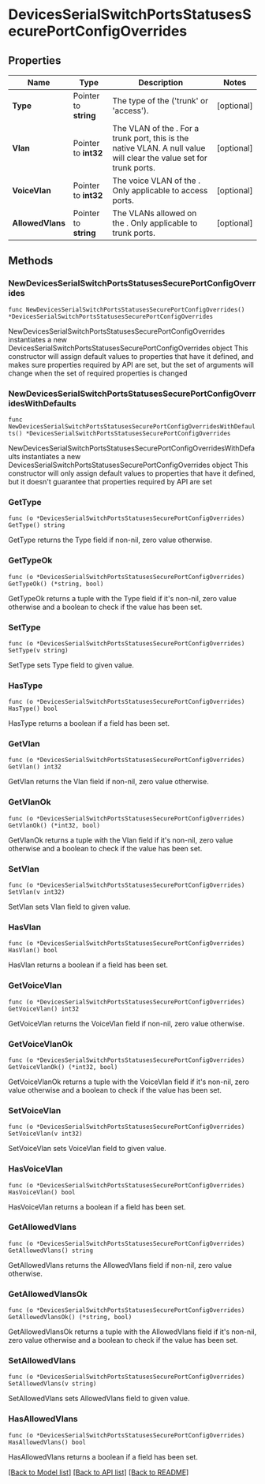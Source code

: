 # DevicesSerialSwitchPortsStatusesSecurePortConfigOverrides

## Properties

Name | Type | Description | Notes
------------ | ------------- | ------------- | -------------
**Type** | Pointer to **string** | The type of the  (&#39;trunk&#39; or &#39;access&#39;). | [optional] 
**Vlan** | Pointer to **int32** | The VLAN of the . For a trunk port, this is the native VLAN. A null value will clear the value set for trunk ports. | [optional] 
**VoiceVlan** | Pointer to **int32** | The voice VLAN of the . Only applicable to access ports. | [optional] 
**AllowedVlans** | Pointer to **string** | The VLANs allowed on the . Only applicable to trunk ports. | [optional] 

## Methods

### NewDevicesSerialSwitchPortsStatusesSecurePortConfigOverrides

`func NewDevicesSerialSwitchPortsStatusesSecurePortConfigOverrides() *DevicesSerialSwitchPortsStatusesSecurePortConfigOverrides`

NewDevicesSerialSwitchPortsStatusesSecurePortConfigOverrides instantiates a new DevicesSerialSwitchPortsStatusesSecurePortConfigOverrides object
This constructor will assign default values to properties that have it defined,
and makes sure properties required by API are set, but the set of arguments
will change when the set of required properties is changed

### NewDevicesSerialSwitchPortsStatusesSecurePortConfigOverridesWithDefaults

`func NewDevicesSerialSwitchPortsStatusesSecurePortConfigOverridesWithDefaults() *DevicesSerialSwitchPortsStatusesSecurePortConfigOverrides`

NewDevicesSerialSwitchPortsStatusesSecurePortConfigOverridesWithDefaults instantiates a new DevicesSerialSwitchPortsStatusesSecurePortConfigOverrides object
This constructor will only assign default values to properties that have it defined,
but it doesn't guarantee that properties required by API are set

### GetType

`func (o *DevicesSerialSwitchPortsStatusesSecurePortConfigOverrides) GetType() string`

GetType returns the Type field if non-nil, zero value otherwise.

### GetTypeOk

`func (o *DevicesSerialSwitchPortsStatusesSecurePortConfigOverrides) GetTypeOk() (*string, bool)`

GetTypeOk returns a tuple with the Type field if it's non-nil, zero value otherwise
and a boolean to check if the value has been set.

### SetType

`func (o *DevicesSerialSwitchPortsStatusesSecurePortConfigOverrides) SetType(v string)`

SetType sets Type field to given value.

### HasType

`func (o *DevicesSerialSwitchPortsStatusesSecurePortConfigOverrides) HasType() bool`

HasType returns a boolean if a field has been set.

### GetVlan

`func (o *DevicesSerialSwitchPortsStatusesSecurePortConfigOverrides) GetVlan() int32`

GetVlan returns the Vlan field if non-nil, zero value otherwise.

### GetVlanOk

`func (o *DevicesSerialSwitchPortsStatusesSecurePortConfigOverrides) GetVlanOk() (*int32, bool)`

GetVlanOk returns a tuple with the Vlan field if it's non-nil, zero value otherwise
and a boolean to check if the value has been set.

### SetVlan

`func (o *DevicesSerialSwitchPortsStatusesSecurePortConfigOverrides) SetVlan(v int32)`

SetVlan sets Vlan field to given value.

### HasVlan

`func (o *DevicesSerialSwitchPortsStatusesSecurePortConfigOverrides) HasVlan() bool`

HasVlan returns a boolean if a field has been set.

### GetVoiceVlan

`func (o *DevicesSerialSwitchPortsStatusesSecurePortConfigOverrides) GetVoiceVlan() int32`

GetVoiceVlan returns the VoiceVlan field if non-nil, zero value otherwise.

### GetVoiceVlanOk

`func (o *DevicesSerialSwitchPortsStatusesSecurePortConfigOverrides) GetVoiceVlanOk() (*int32, bool)`

GetVoiceVlanOk returns a tuple with the VoiceVlan field if it's non-nil, zero value otherwise
and a boolean to check if the value has been set.

### SetVoiceVlan

`func (o *DevicesSerialSwitchPortsStatusesSecurePortConfigOverrides) SetVoiceVlan(v int32)`

SetVoiceVlan sets VoiceVlan field to given value.

### HasVoiceVlan

`func (o *DevicesSerialSwitchPortsStatusesSecurePortConfigOverrides) HasVoiceVlan() bool`

HasVoiceVlan returns a boolean if a field has been set.

### GetAllowedVlans

`func (o *DevicesSerialSwitchPortsStatusesSecurePortConfigOverrides) GetAllowedVlans() string`

GetAllowedVlans returns the AllowedVlans field if non-nil, zero value otherwise.

### GetAllowedVlansOk

`func (o *DevicesSerialSwitchPortsStatusesSecurePortConfigOverrides) GetAllowedVlansOk() (*string, bool)`

GetAllowedVlansOk returns a tuple with the AllowedVlans field if it's non-nil, zero value otherwise
and a boolean to check if the value has been set.

### SetAllowedVlans

`func (o *DevicesSerialSwitchPortsStatusesSecurePortConfigOverrides) SetAllowedVlans(v string)`

SetAllowedVlans sets AllowedVlans field to given value.

### HasAllowedVlans

`func (o *DevicesSerialSwitchPortsStatusesSecurePortConfigOverrides) HasAllowedVlans() bool`

HasAllowedVlans returns a boolean if a field has been set.


[[Back to Model list]](../README.md#documentation-for-models) [[Back to API list]](../README.md#documentation-for-api-endpoints) [[Back to README]](../README.md)


